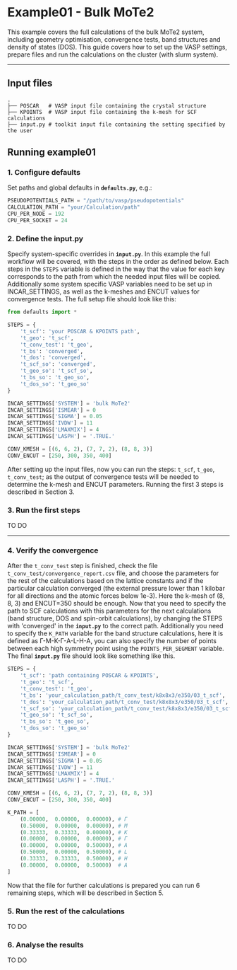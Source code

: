 # Example01 - Bulk MoTe2

This example covers the full calculations of the bulk MoTe2 system, including geometry optimisation, convergence tests, band structures and density of states (DOS).
This guide covers how to set up the VASP settings, prepare files and run the calculations on the cluster (with slurm system).

---

## Input files

```
.
├── POSCAR   # VASP input file containing the crystal structure
├── KPOINTS  # VASP input file containing the k-mesh for SCF calculations
├── input.py # toolkit input file containing the setting specified by the user
```

## Running example01

### 1. Configure defaults
Set paths and global defaults in **`defaults.py`**, e.g.:

```python
PSEUDOPOTENTIALS_PATH = "/path/to/vasp/pseudopotentials"
CALCULATION_PATH = "your/Calculation/path"
CPU_PER_NODE = 192
CPU_PER_SOCKET = 24
```

### 2. Define the input.py
Specify system-specific overrides in **`input.py`**. In this example the full workflow will be covered, with the steps in the order as defined below. Each steps in the `STEPS` variable is defined in the way that the value for each key corresponds to the path from which the needed input files will be copied. Additionally some system specific VASP variables need to be set up in INCAR_SETTINGS, as well as the k-meshes and ENCUT values for convergence tests. The full setup file should look like this:

```python
from defaults import *

STEPS = {
    't_scf': 'your POSCAR & KPOINTS path',    
    't_geo': 't_scf',
    't_conv_test': 't_geo',
    't_bs': 'converged',
    't_dos': 'converged',
    't_scf_so': 'converged',
    't_geo_so': 't_scf_so',
    't_bs_so': 't_geo_so',
    't_dos_so': 't_geo_so'
}

INCAR_SETTINGS['SYSTEM'] = 'bulk MoTe2'
INCAR_SETTINGS['ISMEAR'] = 0
INCAR_SETTINGS['SIGMA'] = 0.05
INCAR_SETTINGS['IVDW'] = 11
INCAR_SETTINGS['LMAXMIX'] = 4
INCAR_SETTINGS['LASPH'] = '.TRUE.'

CONV_KMESH = [(6, 6, 2), (7, 7, 2), (8, 8, 3)] 
CONV_ENCUT = [250, 300, 350, 400]
```
After setting up the input files, now you can run the steps: `t_scf`, `t_geo`, `t_conv_test`; as the output of convergence tests will be needed to determine the k-mesh and ENCUT parameters. Running the first 3 steps is described in Section 3.

### 3. Run the first steps
TO DO

---

### 4. Verify the convergence
After the `t_conv_test` step is finished, check the file `t_conv_test/convergence_report.csv` file, and choose the parameters for the rest of the calculations based on the lattice constants and if the particular calculation converged (the external pressure lower than 1 kilobar for all directions and the atomic forces below 1e-3). Here the k-mesh of (8, 8, 3) and ENCUT=350 should be enough. Now that you need to specify the path to SCF calculations with this parameters for the next calculations (band structure, DOS and spin-orbit calculations), by changing the STEPS with 'converged' in the **`input.py`** to the correct path. Additionally you need to specify the `K_PATH` variable for the band structure calculations, here it is defined as Γ-M-K-Γ-A-L-H-A, you can also specify the number of points between each high symmetry point using the `POINTS_PER_SEGMENT` variable. The final **`input.py`** file should look like something like this.

```python
STEPS = {
    't_scf': 'path containing POSCAR & KPOINTS',    
    't_geo': 't_scf',
    't_conv_test': 't_geo',
    't_bs': 'your_calculation_path/t_conv_test/k8x8x3/e350/03_t_scf',
    't_dos': 'your_calculation_path/t_conv_test/k8x8x3/e350/03_t_scf',
    't_scf_so': 'your_calculation_path/t_conv_test/k8x8x3/e350/03_t_scf',
    't_geo_so': 't_scf_so',
    't_bs_so': 't_geo_so',
    't_dos_so': 't_geo_so'
}

INCAR_SETTINGS['SYSTEM'] = 'bulk MoTe2'
INCAR_SETTINGS['ISMEAR'] = 0
INCAR_SETTINGS['SIGMA'] = 0.05
INCAR_SETTINGS['IVDW'] = 11
INCAR_SETTINGS['LMAXMIX'] = 4
INCAR_SETTINGS['LASPH'] = '.TRUE.'

CONV_KMESH = [(6, 6, 2), (7, 7, 2), (8, 8, 3)] 
CONV_ENCUT = [250, 300, 350, 400]

K_PATH = [
    (0.00000,  0.00000,  0.00000), # Γ
    (0.50000,  0.00000,  0.00000), # M 
    (0.33333,  0.33333,  0.00000), # K
    (0.00000,  0.00000,  0.00000), # Γ
    (0.00000,  0.00000,  0.50000), # A
    (0.50000,  0.00000,  0.50000), # L
    (0.33333,  0.33333,  0.50000), # H
    (0.00000,  0.00000,  0.50000)  # A
]
```
Now that the file for further calculations is prepared you can run 6 remaining steps, which will be described in Section 5.

### 5. Run the rest of the calculations
TO DO

### 6. Analyse the results
TO DO

